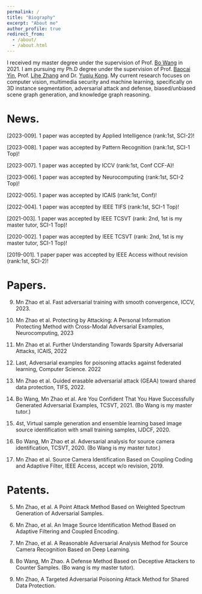 ```yaml
---
permalink: /
title: "Biography"
excerpt: "About me"
author_profile: true
redirect_from: 
  - /about/
  - /about.html
---
```


I received my master degree under the supervision of Prof. [Bo Wang](http://ice.dlut.edu.cn/WangBo/index.html) in 2021. I am pursuing my Ph.D degree under the supervision of Prof. [Baocai Yin](https://baike.baidu.com/link?url=AQaKv0PleVB2mYPLEfdmbCCfTmXWneAzqostdrwVlPr0gygSBIvjBEqViZ2fyTLyvMOqF6rCnyGEx1wDeBJvbxGo5VkOGDm-FMBABqlRJP_JwbXKgXdvXRAVRWfdyP4B), Prof. [Lihe Zhang](http://faculty.dlut.edu.cn/lhzhang/zh_CN/index.htm) and Dr. [Yuqiu Kong](http://faculty.dlut.edu.cn/kongyuqiu/zh_CN/index/1081545/list/index.htm). My current research focuses on computer vision, multimedia security and machine learning, specifically on 3D instance segmentation, adversarial attack and defense, biased/unbiased scene graph generation, and knowledge graph reasoning.

News.
======

\[2023-009\]. 1 paper was accepted by Applied Intelligence (rank:1st, SCI-2)!

\[2023-008\]. 1 paper was accepted by Pattern Recognition (rank:1st, SCI-1 Top)!

\[2023-007\]. 1 paper was accepted by ICCV (rank:1st, Conf CCF-A)!

\[2023-006\]. 1 paper was accepted by Neurocomputing (rank:1st, SCI-2 Top)!

\[2022-005\]. 1 paper was accepted by ICAIS (rank:1st, Conf)!

\[2022-004\]. 1 paper was accepted by IEEE TIFS (rank:1st, SCI-1 Top)!

\[2021-003\]. 1 paper was accepted by IEEE TCSVT (rank: 2nd, 1st is my master tutor, SCI-1 Top)!

\[2020-002\]. 1 paper was accepted by IEEE TCSVT (rank: 2nd, 1st is my master tutor, SCI-1 Top)!

\[2019-001\]. 1 paper paper was accepted by IEEE Access without revision (rank:1st, SCI-2)!

Papers.
======

9. Mn Zhao et al. Fast adversarial training with smooth convergence, ICCV, 2023.

8. Mn Zhao et al. Protecting by Attacking: A Personal Information Protecting Method with Cross-Modal Adversarial Examples, Neurocomputing, 2023

7. Mn Zhao et al. Further Understanding Towards Sparsity Adversarial Attacks, ICAIS, 2022

6. Last, Adversarial examples for poisoning attacks against federated learning, Computer Science. 2022

5. Mn Zhao et al. Guided erasable adversarial attack (GEAA) toward shared data protection, TIFS, 2022. 

4. Bo Wang, Mn Zhao et al. Are You Confident That You Have Successfully Generated Adversarial Examples, TCSVT, 2021. (Bo Wang is my master tutor.)

3. 4st, Virtual sample generation and ensemble learning based image source identification with small training samples, IJDCF, 2020.

2. Bo Wang, Mn Zhao et al. Adversarial analysis for source camera identification, TCSVT, 2020. (Bo Wang is my master tutor.)

1. Mn Zhao et al. Source Camera Identification Based on Coupling Coding and Adaptive Filter, IEEE Access, accept w/o revision, 2019.

Patents.
======

5. Mn Zhao, et al. A Point Attack Method Based on Weighted Spectrum Generation of Adversarial Samples.

4. Mn Zhao, et al. An Image Source Identification Method Based on Adaptive Filtering and Coupled Encoding.

3. Mn Zhao, et al. A Reasonable Adversarial Analysis Method for Source Camera Recognition Based on Deep Learning.

2. Bo Wang, Mn Zhao. A Defense Method Based on Deceptive Attackers to Counter Samples. (Bo wang is my master tutor).

1. Mn Zhao, A Targeted Adversarial Poisoning Attack Method for Shared Data Protection.
